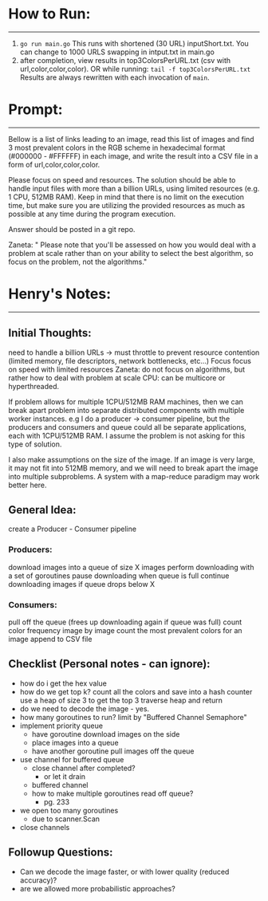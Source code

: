 # How to Run:
----------------------------------------------------------------------------------------
1. `go run main.go`
This runs with shortened (30 URL) inputShort.txt. You can change to 1000 URLS swapping in intput.txt in main.go
2. after completion, view results in top3ColorsPerURL.txt (csv with url,color,color,color).
OR while running: `tail -f top3ColorsPerURL.txt`
Results are always rewritten with each invocation of `main`.


# Prompt:
----------------------------------------------------------------------------------------
Bellow is a list of links leading to an image, read this list of images and find 3 most
prevalent colors in the RGB scheme in hexadecimal format (#000000 - #FFFFFF) in each image,
and write the result into a CSV file in a form of url,color,color,color.

Please focus on speed and resources. The solution should be able to handle input files with more than a billion URLs,
using limited resources (e.g. 1 CPU, 512MB RAM). Keep in mind that there is no limit on the execution time,
but make sure you are utilizing the provided resources as much as possible at any time during the program execution.

Answer should be posted in a git repo.

Zaneta: " Please note that you'll be assessed on how you would deal with a problem at scale rather than on your ability to select the best algorithm, so focus on the problem, not the algorithms." 

# Henry's Notes:
----------------------------------------------------------------------------------------

## Initial Thoughts:

need to handle a billion URLs 
    -> must throttle to prevent resource contention (limited memory, file descriptors, network bottlenecks, etc...)
Focus
    focus on speed with limited resources
    Zaneta: do not focus on algorithms, but rather how to deal with problem at scale
CPU: can be multicore or hyperthreaded.

If problem allows for multiple 1CPU/512MB RAM machines, then we can break apart problem into separate distributed 
components with multiple worker instances. e.g I do a producer -> consumer pipeline, but the producers and consumers and queue
could all be separate applications, each with 1CPU/512MB RAM. I assume the problem is not asking for this type of solution.

I also make assumptions on the size of the image. If an image is very large, it may not fit into 512MB memory, and we
will need to break apart the image into multiple subproblems. A system with a map-reduce paradigm may work better here.

## General Idea:

create a Producer - Consumer pipeline

### Producers:
download images into a queue of size X images
    perform downloading with a set of goroutines
    pause downloading when queue is full
    continue downloading images if queue drops below X

### Consumers:
pull off the queue (frees up downloading again if queue was full)
count color frequency image by image
count the most prevalent colors for an image
append to CSV file


## Checklist (Personal notes - can ignore):
- how do i get the hex value
- how do we get top k?
	count all the colors and save into a hash counter
	use a heap of size 3 to get the top 3
	traverse heap and return
- do we need to decode the image - yes.
- how many goroutines to run?
	limit by "Buffered Channel Semaphore"
- implement priority queue
	- have goroutine download images on the side
	- place images into a queue
	- have another goroutine pull images off the queue
- use channel for buffered queue
	- close channel after completed?
		- or let it drain
	- buffered channel
	- how to make multiple goroutines read off queue?
		- pg. 233
- we open too many goroutines
	- due to scanner.Scan
- close channels


## Followup Questions:
- Can we decode the image faster, or with lower quality (reduced accuracy)?
- are we allowed more probabilistic approaches?
